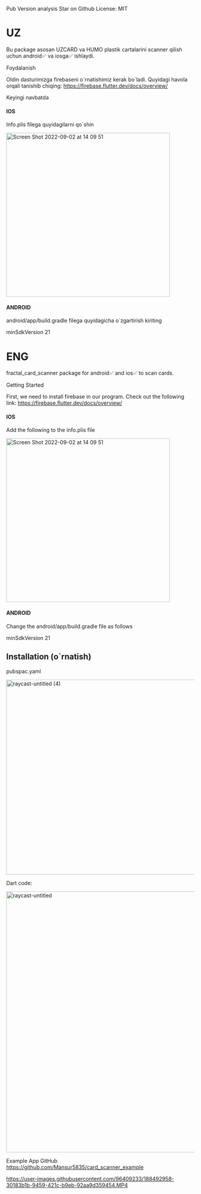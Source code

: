 Pub Version analysis Star on Github License: MIT



<h1>UZ</h1>

Bu package asosan UZCARD va HUMO plastik cartalarini scanner qilish uchun android✅ va iosga✅ ishlaydi.


Foydalanish 

Oldin dasturimizga firebaseni o\`rnatishimiz kerak bo\`ladi. Quyidagi havola orqali tanishib chiqing:   https://firebase.flutter.dev/docs/overview/


Keyingi navbatda

<h4>IOS</h4>

Info.plis filega quyidagilarni qo\`shin


<img width="437" alt="Screen Shot 2022-09-02 at 14 09 51" src="https://user-images.githubusercontent.com/96409233/188106128-87ab5f65-78b2-4250-a411-2fa5a7fff3d4.png">


<h4>ANDROID </h4>

android/app/build.gradle filega quyidagicha o\`zgartirish kiriting

minSdkVersion 21



<h1>ENG</h1>

fractal_card_scanner package for android✅ and ios✅ to scan cards.


Getting Started 

First, we need to install firebase in our program. Check out the following link: https://firebase.flutter.dev/docs/overview/


<h4>IOS</h4>

Add the following to the info.plis file

<img width="437" alt="Screen Shot 2022-09-02 at 14 09 51" src="https://user-images.githubusercontent.com/96409233/188106128-87ab5f65-78b2-4250-a411-2fa5a7fff3d4.png">


<h4>ANDROID </h4>

Change the android/app/build.gradle file as follows

minSdkVersion 21




<h2>Installation (o`rnatish) </h2>


pubspac.yaml

<img width="520" alt="raycast-untitled (4)" src="https://user-images.githubusercontent.com/96409233/188310905-7ed6f1c9-03a9-4314-a4bf-2beb89be4576.png">




Dart code:

<img width="696" alt="raycast-untitled" src="https://user-images.githubusercontent.com/96409233/188119929-eb44289b-c9b3-4032-96c9-8c5a21acb337.png">



Example App GitHub
https://github.com/Mansur5835/card_scanner_example 


https://user-images.githubusercontent.com/96409233/188492958-30183b1b-9459-421c-b9eb-92aa9d359454.MP4








